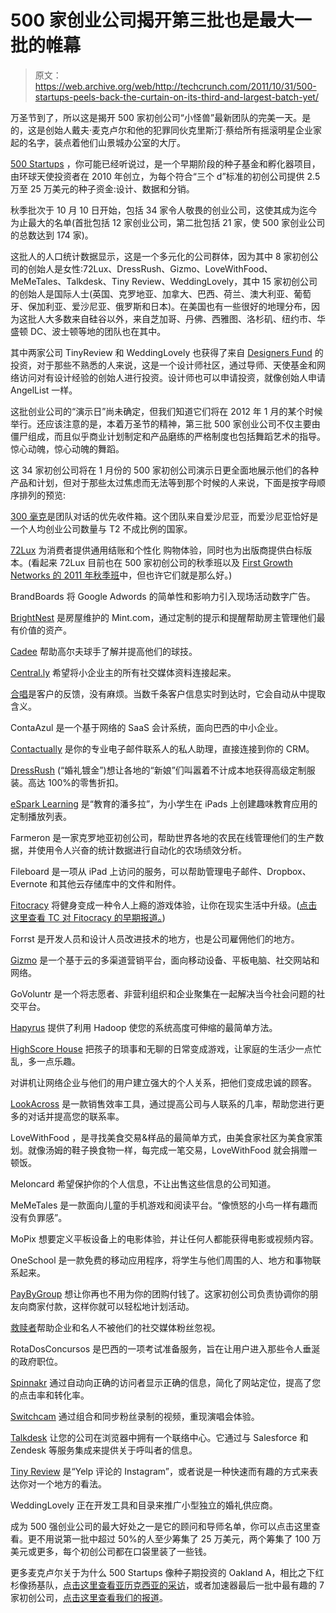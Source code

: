 # 500 家创业公司揭开第三批也是最大一批的帷幕 

> 原文：<https://web.archive.org/web/http://techcrunch.com/2011/10/31/500-startups-peels-back-the-curtain-on-its-third-and-largest-batch-yet/>

万圣节到了，所以这是揭开 500 家初创公司“小怪兽”最新团队的完美一天。是的，这是创始人戴夫·麦克卢尔和他的犯罪同伙克里斯汀·蔡给所有摇滚明星企业家起的名字，装点着他们山景城办公室的大厅。

[500 Startups](https://web.archive.org/web/20230203070344/http://www.crunchbase.com/financial-organization/500-startups) ，你可能已经听说过，是一个早期阶段的种子基金和孵化器项目，由环球天使投资者在 2010 年创立，为每个符合“三个 d”标准的初创公司提供 2.5 万至 25 万美元的种子资金:设计、数据和分销。

秋季批次于 10 月 10 日开始，包括 34 家令人敬畏的创业公司，这使其成为迄今为止最大的名单(首批包括 12 家创业公司，第二批包括 21 家，使 500 家创业公司的总数达到 174 家)。

这批人的人口统计数据显示，这是一个多元化的公司群体，因为其中 8 家初创公司的创始人是女性:72Lux、DressRush、Gizmo、LoveWithFood、MeMeTales、Talkdesk、Tiny Review、WeddingLovely，其中 15 家初创公司的创始人是国际人士(英国、克罗地亚、加拿大、巴西、荷兰、澳大利亚、葡萄牙、保加利亚、爱沙尼亚、俄罗斯和日本)。在美国也有一些很好的地理分布，因为这批人大多数来自硅谷以外，来自芝加哥、丹佛、西雅图、洛杉矶、纽约市、华盛顿 DC、波士顿等地的团队也在其中。

其中两家公司 TinyReview 和 WeddingLovely 也获得了来自 [Designers Fund](https://web.archive.org/web/20230203070344/http://thedesignerfund.com/) 的投资，对于那些不熟悉的人来说，这是一个设计师社区，通过导师、天使基金和网络访问对有设计经验的创始人进行投资。设计师也可以申请投资，就像创始人申请 AngelList 一样。

这批创业公司的“演示日”尚未确定，但我们知道它们将在 2012 年 1 月的某个时候举行。还应该注意的是，本着万圣节的精神，第三批 500 家创业公司不仅主要由僵尸组成，而且似乎商业计划制定和产品磨练的严格制度也包括舞蹈艺术的指导。惊心动魄，惊心动魄的舞蹈。

这 34 家初创公司将在 1 月份的 500 家初创公司演示日更全面地展示他们的各种产品和计划，但对于那些太过焦虑而无法等到那个时候的人来说，下面是按字母顺序排列的预览:

[300 毫克](https://web.archive.org/web/20230203070344/http://300.mg/)是团队对话的优先收件箱。这个团队来自爱沙尼亚，而爱沙尼亚恰好是一个人均创业公司数量与 T2 不成比例的国家。

[72Lux](https://web.archive.org/web/20230203070344/http://www.72lux.com/) 为消费者提供通用结账和个性化
购物体验，同时也为出版商提供白标版本。(看起来 72Lux 目前也在 500 家初创公司的秋季班以及 [First Growth Networks 的 2011 年秋季班](https://web.archive.org/web/20230203070344/https://techcrunch.com/2011/10/22/up-and-coming-accelerator-first-growth-venture-networks-introduces-sixteen-cool-new-startups/)中，但也许它们就是那么好。)

BrandBoards 将 Google Adwords 的简单性和影响力引入现场活动数字广告。

[BrightNest](https://web.archive.org/web/20230203070344/http://brightnest.com/) 是房屋维护的 Mint.com，通过定制的提示和提醒帮助房主管理他们最有价值的资产。

[Cadee](https://web.archive.org/web/20230203070344/http://cadee.co/) 帮助高尔夫球手了解并提高他们的球技。

[Central.ly](https://web.archive.org/web/20230203070344/http://central.ly/) 希望将小企业主的所有社交媒体资料连接起来。

[合唱](https://web.archive.org/web/20230203070344/http://www.getchorus.com/)是客户的反馈，没有麻烦。当数千条客户信息实时到达时，它会自动从中提取含义。

ContaAzul 是一个基于网络的 SaaS 会计系统，面向巴西的中小企业。

[Contactually](https://web.archive.org/web/20230203070344/http://www.contactually.com/) 是你的专业电子邮件联系人的私人助理，直接连接到你的 CRM。

[DressRush](https://web.archive.org/web/20230203070344/http://dressrush.com/ohhai?redirect=/) (“婚礼镀金”)想让各地的“新娘”们叫嚣着不计成本地获得高级定制服装。高达 100%的零售折扣。

[eSpark Learning](https://web.archive.org/web/20230203070344/http://esparklearning.com/) 是“教育的潘多拉”，为小学生在 iPads 上创建趣味教育应用的定制播放列表。

Farmeron 是一家克罗地亚初创公司，帮助世界各地的农民在线管理他们的生产数据，并使用令人兴奋的统计数据进行自动化的农场绩效分析。

Fileboard 是一项从 iPad 上访问的服务，可以帮助管理电子邮件、Dropbox、Evernote 和其他云存储库中的文件和附件。

[Fitocracy](https://web.archive.org/web/20230203070344/http://www.fitocracy.com/) 将健身变成一种令人上瘾的游戏体验，让你在现实生活中升级。([点击这里查看 TC 对 Fitocracy 的早期报道。](https://web.archive.org/web/20230203070344/https://techcrunch.com/2011/06/28/fitocracy-brings-games-and-social-to-your-workouts-invites-within/))

Forrst 是开发人员和设计人员改进技术的地方，也是公司雇佣他们的地方。

[Gizmo](https://web.archive.org/web/20230203070344/http://gizmo.com/) 是一个基于云的多渠道营销平台，面向移动设备、平板电脑、社交网站和网络。

GoVoluntr 是一个将志愿者、非营利组织和企业聚集在一起解决当今社会问题的社交平台。

[Hapyrus](https://web.archive.org/web/20230203070344/http://hapyrus.com/) 提供了利用 Hadoop 使您的系统高度可伸缩的最简单方法。

[HighScore House](https://web.archive.org/web/20230203070344/http://highscorehouse.com/) 把孩子的琐事和无聊的日常变成游戏，让家庭的生活少一点忙乱，多一点乐趣。

对讲机让网络企业与他们的用户建立强大的个人关系，把他们变成忠诚的顾客。

[LookAcross](https://web.archive.org/web/20230203070344/http://lookacross.com/) 是一款销售效率工具，通过提高公司与人联系的几率，帮助您进行更多的对话并提高您的联系率。

LoveWithFood ，是寻找美食交易&样品的最简单方式，由美食家社区为美食家策划。就像汤姆的鞋子换食物一样，每完成一笔交易，LoveWithFood 就会捐赠一顿饭。

Meloncard 希望保护你的个人信息，不让出售这些信息的公司知道。

MeMeTales 是一款面向儿童的手机游戏和阅读平台。“像愤怒的小鸟一样有趣而没有负罪感”。

MoPix 想要定义平板设备上的电影体验，并让任何人都能获得电影或视频内容。

OneSchool 是一款免费的移动应用程序，将学生与他们周围的人、地方和事物联系起来。

[PayByGroup](https://web.archive.org/web/20230203070344/http://paybygroup.com/) 想让你再也不用为你的团购付钱了。这家初创公司负责协调你的朋友向商家付款，这样你就可以轻松地计划活动。

[救赎者](https://web.archive.org/web/20230203070344/http://redeemr.com/)帮助企业和名人不被他们的社交媒体粉丝忽视。

RotaDosConcursos 是巴西的一项考试准备服务，旨在让用户进入那些令人垂涎的政府职位。

[Spinnakr](https://web.archive.org/web/20230203070344/http://spinnakr.com/) 通过自动向正确的访问者显示正确的信息，简化了网站定位，提高了您的点击率和转化率。

[Switchcam](https://web.archive.org/web/20230203070344/http://www.switchcam.com/) 通过组合和同步粉丝录制的视频，重现演唱会体验。

[Talkdesk](https://web.archive.org/web/20230203070344/http://talkdeskapp.com/) 让您的公司在浏览器中拥有一个联络中心。它通过与 Salesforce 和 Zendesk 等服务集成来提供关于呼叫者的信息。

[Tiny Review](https://web.archive.org/web/20230203070344/http://tinyreviewapp.com/) 是“Yelp 评论的 Instagram”，或者说是一种快速而有趣的方式来表达你对一个地方的看法。

WeddingLovely 正在开发工具和目录来推广小型独立的婚礼供应商。

成为 500 强创业公司的最大好处之一是它的顾问和导师名单，你可以点击这里查看。更不用说第一批中超过 50%的人至少筹集了 25 万美元，两个筹集了 100 万美元或更多，每个初创公司都在口袋里装了一些钱。

更多麦克卢尔关于为什么 500 Startups 像种子期投资的 Oakland A，相比之下红杉像扬基队，[点击这里查看亚历克西亚的采访](https://web.archive.org/web/20230203070344/https://techcrunch.com/2011/04/10/dave-mcclure-on-500-startups-if-sequoia-is-the-yankees-were-the-oakland-as/)，或者加速器最后一批中最有趣的 7 家初创公司，[点击这里查看我们的报道](https://web.archive.org/web/20230203070344/https://techcrunch.com/2011/08/17/500-startups/)。